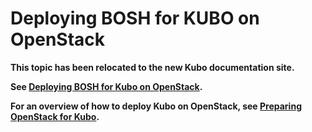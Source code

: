 # Deploying BOSH for KUBO on OpenStack

**This topic has been relocated to the new Kubo documentation site.**

**See [Deploying BOSH for Kubo on OpenStack](https://docs-kubo.cfapps.io/installing/openstack/deploying-bosh-openstack/).**

**For an overview of how to deploy Kubo on OpenStack, see [Preparing OpenStack for Kubo](https://docs-kubo.cfapps.io/installing/openstack/).**
